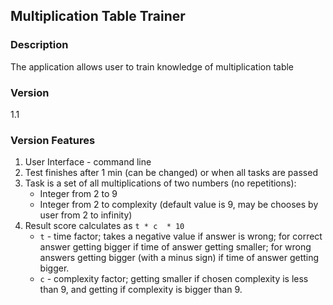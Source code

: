 ## Multiplication Table Trainer

### Description
The application allows user to train knowledge of multiplication table

### Version
1.1

### Version Features

1. User Interface - command line
2. Test finishes after 1 min (can be changed) or when all tasks are passed
3. Task is a set of all multiplications of two numbers (no repetitions):
    - Integer from 2 to 9
    - Integer from 2 to complexity (default value is 9, may be chooses by user from 2 to infinity)
4. Result score calculates as `t * c  * 10` 
    - `t` - time factor; takes a negative value if answer is wrong; for correct answer getting bigger if time of answer getting smaller; for wrong answers getting bigger (with a minus sign) if time of answer getting bigger.
    - `c` - complexity factor; getting smaller if chosen complexity is less than 9, and getting if complexity is bigger than 9.


